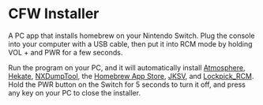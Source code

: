 # CFW Installer
A PC app that installs homebrew on your Nintendo Switch. Plug the console into your computer with a USB cable, then put it into RCM mode by holding VOL + and PWR for a few seconds.

Run the program on your PC, and it will automatically install [Atmosphere](https://github.com/Atmosphere-NX/Atmosphere), [Hekate](https://github.com/CTCaer/hekate), [NXDumpTool](https://github.com/DarkMatterCore/nxdumptool), the [Homebrew App Store](https://github.com/fortheusers/hb-appstore), [JKSV](https://github.com/J-D-K/JKSV), and [Lockpick_RCM](https://github.com/shchmue/Lockpick_RCM). Hold the PWR button on the Switch for 5 seconds to turn it off, and press any key on your PC to close the installer.
